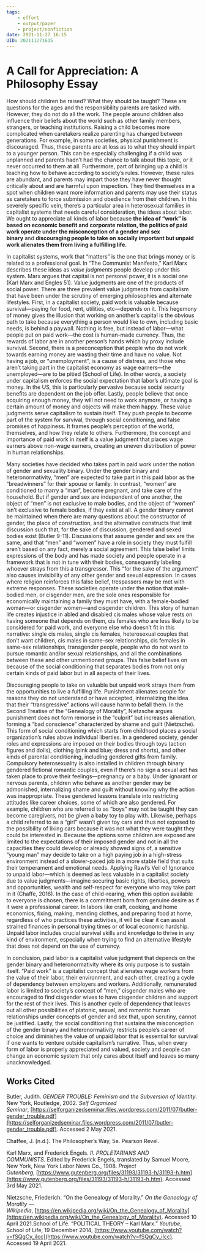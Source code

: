 ```yaml
---
tags: 
	- effort
	- output/paper
	- project/nonfiction
date: 2021-11-27 16:15
UID: 202111271615
---
```


# A Call for Appreciation: A Philosophy Essay

How should children be raised? What they should be taught? These are questions for the ages and the responsibility parents are tasked with. However, they do not do all the work. The people around children also influence their beliefs about the world such as other family members, strangers, or teaching institutions. Raising a child becomes more complicated when caretakers realize parenting has changed between generations. For example, in some societies, physical punishment is discouraged. Thus, these parents are at loss as to what they should impart to a younger person. This can be especially challenging if a child was unplanned and parents hadn’t had the chance to talk about this topic, or it never occurred to them at all. Furthermore, part of bringing up a child is teaching how to behave according to society’s rules. However, these rules are abundant, and parents may impart those they have never thought critically about and are harmful upon inspection. They find themselves in a spot when children want more information and parents may use their status as caretakers to force submission and obedience from their children. In this severely specific vein, there’s a particular area in heterosexual families in capitalist systems that needs careful consideration, the ideas about labor. We ought to appreciate all kinds of labor because **the idea of “work” is based on economic benefit and corporate relation, the politics of paid work operate under the misconception of a gender and sex binary** and **discouraging people to take on socially important but unpaid work alienates them from living a fulfilling life.**

In capitalist systems, work that “matters” is the one that brings money or is related to a professional goal. In “The Communist Manifesto,” Karl Marx describes these ideas as _value judgments_ people develop under this system. Marx argues that capital is not personal power, it is a social one (Karl Marx and Engles 51). Value judgments are one of the products of social power. There are three prevalent value judgments from capitalism that have been under the scrutiny of emerging philosophies and alternate lifestyles. First, in a capitalist society, paid work is valuable because survival—paying for food, rent, utilities, etc—depends on it. This hegemony of money gives the illusion that working on another’s capital is the obvious path to take because everything a person would like to own, including basic needs, is behind a paywall. Nothing is free, but instead of labor—what people put on paid work—the cost is human-made currency. Thus, the rewards of labor are in another person’s hands which by proxy include survival. Second, there is a preconception that people who do not work towards earning money are wasting their time and have no value. Not having a job, or “unemployment”, is a cause of distress, and those who aren’t taking part in the capitalist economy as wage earners—the unemployed—are to be pitied (School of Life). In other words, a society under capitalism enforces the social expectation that labor’s ultimate goal is money. In the US, this is particularly pervasive because social security benefits are dependent on the job offer. Lastly, people believe that once acquiring enough money, they will not need to work anymore, or having a certain amount of money and objects will make them happy. These value judgments serve capitalism to sustain itself. They push people to become part of the system for survival, through social conditioning, and false promises of happiness. It frames people’s perception of the world, themselves, and how they relate to others. Furthermore, the concept and importance of paid work in itself is a value judgment that places wage earners above non-wage earners, creating an uneven distribution of power in human relationships.

Many societies have decided who takes part in paid work under the notion of gender and sexuality binary. Under the gender binary and heteronormativity, “men” are expected to take part in this paid labor as the “breadwinners” for their spouse or family. In contrast, “women” are conditioned to marry a “man”, become pregnant, and take care of the household. But if gender and sex are independent of one another, the object of “men” is not exclusive to male bodies, and the object of “women” isn’t exclusive to female bodies, if they exist at all. A gender binary cannot be maintained when there are many questions about the constructor of gender, the place of construction, and the alternative constructs that limit discussion such that, for the sake of discussion, gendered and sexed bodies exist (Butler 9-11). Discussions that assume gender and sex are the same, and that “men” and “women” have a role in society they must fulfill aren’t based on any fact, merely a social agreement. This false belief limits expressions of the body and has made society and people operate in a framework that is not in tune with their bodies, consequently labeling whoever strays from this a transgressor. This “for the sake of the argument” also causes invisibility of any other gender and sexual expression. In cases where religion reinforces this false belief, trespassers may be met with extreme responses. These societies operate under the notion that male-bodied men, or cisgender men, are the sole ones responsible for economically maintaining a family they must have, with a female-bodied woman—or cisgender women—and cisgender children. This story of human life creates injustice in abled and disabled cis males whose value rests on having someone that depends on them, cis females who are less likely to be considered for paid work, and everyone else who doesn’t fit in this narrative: single cis males, single cis females, heterosexual couples that don’t want children, cis males in same-sex relationships, cis females in same-sex relationships, transgender people, people who do not want to pursue romantic and/or sexual relationships, and all the combinations between these and other unmentioned groups. This false belief lives on because of the social conditioning that separates bodies from not only certain kinds of paid labor but in all aspects of their lives.

Discouraging people to take on valuable but unpaid work strays them from the opportunities to live a fulfilling life. Punishment alienates people for reasons they do not understand or have accepted, internalizing the idea that their “transgressive” actions will cause harm to befall them. In the Second Treatise of the “Genealogy of Morality”, Nietzsche argues punishment does not form remorse in the “culprit” but increases alienation, forming a “bad conscience” characterized by shame and guilt (Nietzsche). This form of social conditioning which starts from childhood places a social organization’s rules above individual liberties. In a gendered society, gender roles and expressions are imposed on their bodies through toys (action figures and dolls), clothing (pink and blue; dress and shorts), and other kinds of parental conditioning, including gendered gifts from family. Compulsory heterosexuality is also installed in children through binary gendered fictional romantic couples, even if there’s no sign a sexual act has taken place to prove their feelings—pregnancy or a baby. Under ignorant or nervous parents, children who behave as another gender may be admonished, internalizing shame and guilt without knowing why the action was inappropriate. These gendered lessons translate into restricting attitudes like career choices, some of which are also gendered. For example, children who are referred to as “boys” may not be taught they can become caregivers, not be given a baby toy to play with. Likewise, perhaps a child referred to as a “girl” wasn’t given toy cars and thus not exposed to the possibility of liking cars because it was not what they were taught they could be interested in. Because the options some children are exposed are limited to the expectations of their imposed gender and not in all the capacities they could develop or already showed signs of, a sensitive “young man” may decide to take on a high paying job in a high-stress environment instead of a slower-paced job in a more stable field that suits their temperament and emotional needs. Applying Rawl’s Veil of Ignorance to unpaid labor—which is deemed as less valuable in a capitalist society due to value judgments—imagine securing basic rights, liberties, powers and opportunities, wealth and self-respect for everyone who may take part in it (Chaffe, 2016). In the case of child-rearing, when this option available to everyone is chosen, there is a commitment born from genuine desire as if it were a professional career. In labors like craft, cooking, and home economics, fixing, making, mending clothes, and preparing food at home, regardless of who practices these activities, it will be clear it can assist strained finances in personal trying times or of local economic hardship. Unpaid labor includes crucial survival skills and knowledge to thrive in any kind of environment, especially when trying to find an alternative lifestyle that does not depend on the use of currency.

In conclusion, paid labor is a capitalist value judgment that depends on the gender binary and heteronormativity where its only purpose is to sustain itself. “Paid work” is a capitalist concept that alienates wage workers from the value of their labor, their environment, and each other, creating a cycle of dependency between employers and workers. Additionally, remunerated labor is limited to society’s concept of “men,” cisgender males who are encouraged to find cisgender wives to have cisgender children and support for the rest of their lives. This is another cycle of dependency that leaves out all other possibilities of platonic, sexual, and romantic human relationships under concepts of gender and sex that, upon scrutiny, cannot be justified. Lastly, the social conditioning that sustains the misconception of the gender binary and heteronormativity restricts people’s career of choice and diminishes the value of unpaid labor that is essential for survival if one wants to venture outside capitalism’s narrative. Thus, when every form of labor is properly appreciated and valued, society and people can change an economic system that only cares about itself and leaves so many unacknowledged.

## Works Cited

Butler, Judith. _GENDER TROUBLE: Feminism and the Subversion of Identity_. New York, Routledge, 2002. _Self Organized Seminar_, [https://selforganizedseminar.files.wordpress.com/2011/07/butler-gender_trouble.pdf](https://selforganizedseminar.files.wordpress.com/2011/07/butler-gender_trouble.pdf). Accessed 2 May 2021.

Chaffee, J. (n.d.). The Philosopher’s Way, 5e. Pearson Revel.

Karl Marx, and Frederick Engels. _II. PROLETARIANS AND COMMUNISTS._ Edited by Frederick Engels, translated by Samuel Moore, New York, New York Labor News Co., 1908. _Project Gutenberg_, [https://www.gutenberg.org/files/31193/31193-h/31193-h.htm](https://www.gutenberg.org/files/31193/31193-h/31193-h.htm). Accessed 3rd May 2021.

Nietzsche, Friederich. “On the Genealogy of Morality.” _On the Genealogy of Morality — Wikipedia_, [https://en.wikipedia.org/wiki/On_the_Genealogy_of_Morality](https://en.wikipedia.org/wiki/On_the_Genealogy_of_Morality). Accessed 10 April 2021.School of Life. “POLITICAL THEORY – Karl Marx.” _Youtube_, School of Life, 19 December 2014, [https://www.youtube.com/watch?v=fSQgCy_iIcc](https://www.youtube.com/watch?v=fSQgCy_iIcc). Accessed 19 April 2021.